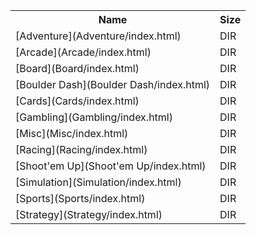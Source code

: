 <table>
<tr><th>Name</th><th>Size</th></tr>
<tr><td>[Adventure](Adventure/index.html)</td><td>DIR</td></tr>
<tr><td>[Arcade](Arcade/index.html)</td><td>DIR</td></tr>
<tr><td>[Board](Board/index.html)</td><td>DIR</td></tr>
<tr><td>[Boulder Dash](Boulder Dash/index.html)</td><td>DIR</td></tr>
<tr><td>[Cards](Cards/index.html)</td><td>DIR</td></tr>
<tr><td>[Gambling](Gambling/index.html)</td><td>DIR</td></tr>
<tr><td>[Misc](Misc/index.html)</td><td>DIR</td></tr>
<tr><td>[Racing](Racing/index.html)</td><td>DIR</td></tr>
<tr><td>[Shoot'em Up](Shoot'em Up/index.html)</td><td>DIR</td></tr>
<tr><td>[Simulation](Simulation/index.html)</td><td>DIR</td></tr>
<tr><td>[Sports](Sports/index.html)</td><td>DIR</td></tr>
<tr><td>[Strategy](Strategy/index.html)</td><td>DIR</td></tr>
</table>
